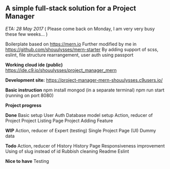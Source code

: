 ## A simple full-stack solution for a Project Manager

_ETA: 28 May 2017_ ( Please come back on Monday, I am very very busy these few weeks... )

Boilerplate based on https://mern.io
Further modified by me in https://github.com/shouulysses/mern-starter
By adding support of scss, eslint, file structure rearrangement, user auth using passport

**Working cloud ide (public)**
https://ide.c9.io/shouulysses/project_manager_mern

**Development site:**
https://project-manager-mern-shouulysses.c9users.io/

**Basic instruction**
npm install
mongod (in a separate terminal)
npm run start (running on port 8080)

**Project progress**

**Done**
Basic setup
User Auth
Database model setup
Action, reducer of Project
Project Listing Page
Project Adding Feature

**WIP**
Action, reducer of Expert (testing)
Single Project Page (UI)
Dummy data

**Todo**
Action, reducer of History
History Page
Responsiveness improvement
Using of slug instead of id
Rubbish cleaning
Readme
Eslint

**Nice to have**
Testing 
